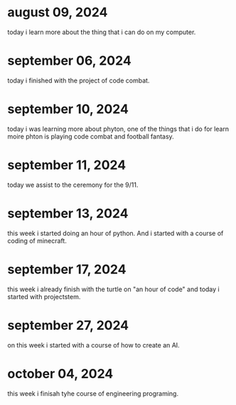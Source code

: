 # august 09, 2024

today i learn more about the thing that i can do on my computer.

# september 06, 2024

today i finished with the project of code combat.

# september 10, 2024

today i was learning more about phyton, one of the things that i do for learn moire phton is playing code combat and football fantasy.

# september 11, 2024

today we assist to the ceremony for the 9/11.

# september 13, 2024
this week i started doing an hour of python. And i started with a course of coding of minecraft.

# september 17, 2024
this week i already finish with the turtle on "an hour of code" and today i started with projectstem.
# september 27, 2024
on this week i started with a course of how to create an AI.
# october 04, 2024
this week i finisah tyhe course of engineering programing.
